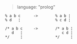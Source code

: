 > language: "prolog"

    % a b c      ->        % a b ¦
    % d   ¦                % c d ¦

    /* a b c     ->        /* a b ¦
       d   ¦                  c d ¦
    */     ¦               */     ¦
